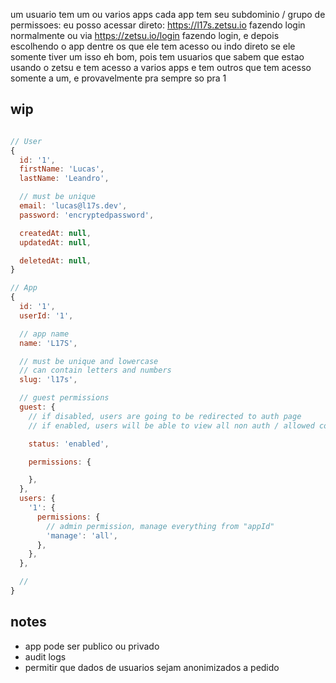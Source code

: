 um usuario tem um ou varios apps
cada app tem seu subdominio / grupo de permissoes:
eu posso acessar direto: https://l17s.zetsu.io
fazendo login normalmente
ou via https://zetsu.io/login
fazendo login, e depois escolhendo o app dentre os que ele tem acesso
ou indo direto se ele somente tiver um
isso eh bom, pois tem usuarios que sabem que estao usando o zetsu
e tem acesso a varios apps
e tem outros que tem acesso somente a um, e provavelmente pra sempre so pra 1


## wip

```js

// User
{
  id: '1',
  firstName: 'Lucas',
  lastName: 'Leandro',

  // must be unique
  email: 'lucas@l17s.dev',
  password: 'encryptedpassword',

  createdAt: null,
  updatedAt: null,

  deletedAt: null,
}

// App
{
  id: '1',
  userId: '1',

  // app name
  name: 'L17S',

  // must be unique and lowercase
  // can contain letters and numbers
  slug: 'l17s',

  // guest permissions
  guest: {
    // if disabled, users are going to be redirected to auth page
    // if enabled, users will be able to view all non auth / allowed content

    status: 'enabled',

    permissions: {

    },
  },
  users: {
    '1': {
      permissions: {
        // admin permission, manage everything from "appId"
        'manage': 'all',
      },
    },
  },

  //
}
```

## notes

- app pode ser publico ou privado
- audit logs
- permitir que dados de usuarios sejam anonimizados a pedido

